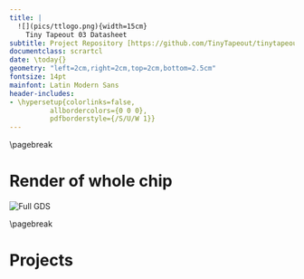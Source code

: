 ```yaml
---
title: |
  ![](pics/ttlogo.png){width=15cm}  
    Tiny Tapeout 03 Datasheet
subtitle: Project Repository [https://github.com/TinyTapeout/tinytapeout-03](https://github.com/TinyTapeout/tinytapeout-03)
documentclass: scrartcl
date: \today{}
geometry: "left=2cm,right=2cm,top=2cm,bottom=2.5cm"
fontsize: 14pt
mainfont: Latin Modern Sans
header-includes:
- \hypersetup{colorlinks=false,
          allbordercolors={0 0 0},
          pdfborderstyle={/S/U/W 1}}
---
```


\pagebreak

# Render of whole chip

![Full GDS](pics/tinytapeout.png)

\pagebreak

# Projects 
